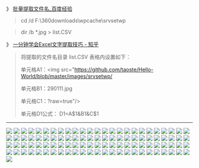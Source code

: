 》 [批量提取文件名_百度经验](https://jingyan.baidu.com/article/d169e186092789436711d854.html)

> cd /d F:\360downloads\wpcache\srvsetwp

> dir /b *.jpg > list.CSV

》 [一分钟学会Excel文字提取技巧 - 知乎](https://zhuanlan.zhihu.com/p/35046225)

> 将提取的文件名目录 list.CSV 表格内设置如下：
> 
> 单元格A1：<img src="https://github.com/taoste/Hello-World/blob/master/images/srvsetwp/
> 
> 单元格B1：290111.jpg
> 
> 单元格C1：?raw=true"/>
> 
> 单元格D1公式： D1=A$1&B1&C$1

-------------------------------------

<img src="https://github.com/taoste/Hello-World/blob/master/images/srvsetwp/290111.jpg?raw=true"/>
<img src="https://github.com/taoste/Hello-World/blob/master/images/srvsetwp/313888.jpg?raw=true"/>
<img src="https://github.com/taoste/Hello-World/blob/master/images/srvsetwp/318106.jpg?raw=true"/>
<img src="https://github.com/taoste/Hello-World/blob/master/images/srvsetwp/318586.jpg?raw=true"/>
<img src="https://github.com/taoste/Hello-World/blob/master/images/srvsetwp/321764.jpg?raw=true"/>
<img src="https://github.com/taoste/Hello-World/blob/master/images/srvsetwp/322061.jpg?raw=true"/>
<img src="https://github.com/taoste/Hello-World/blob/master/images/srvsetwp/322231.jpg?raw=true"/>
<img src="https://github.com/taoste/Hello-World/blob/master/images/srvsetwp/322282.jpg?raw=true"/>
<img src="https://github.com/taoste/Hello-World/blob/master/images/srvsetwp/322602.jpg?raw=true"/>
<img src="https://github.com/taoste/Hello-World/blob/master/images/srvsetwp/322888.jpg?raw=true"/>
<img src="https://github.com/taoste/Hello-World/blob/master/images/srvsetwp/323029.jpg?raw=true"/>
<img src="https://github.com/taoste/Hello-World/blob/master/images/srvsetwp/323152.jpg?raw=true"/>
<img src="https://github.com/taoste/Hello-World/blob/master/images/srvsetwp/323224.jpg?raw=true"/>
<img src="https://github.com/taoste/Hello-World/blob/master/images/srvsetwp/323308.jpg?raw=true"/>
<img src="https://github.com/taoste/Hello-World/blob/master/images/srvsetwp/323325.jpg?raw=true"/>
<img src="https://github.com/taoste/Hello-World/blob/master/images/srvsetwp/323352.jpg?raw=true"/>
<img src="https://github.com/taoste/Hello-World/blob/master/images/srvsetwp/323355.jpg?raw=true"/>
<img src="https://github.com/taoste/Hello-World/blob/master/images/srvsetwp/323365.jpg?raw=true"/>
<img src="https://github.com/taoste/Hello-World/blob/master/images/srvsetwp/323371.jpg?raw=true"/>
<img src="https://github.com/taoste/Hello-World/blob/master/images/srvsetwp/323383.jpg?raw=true"/>
<img src="https://github.com/taoste/Hello-World/blob/master/images/srvsetwp/323386.jpg?raw=true"/>
<img src="https://github.com/taoste/Hello-World/blob/master/images/srvsetwp/323400.jpg?raw=true"/>
<img src="https://github.com/taoste/Hello-World/blob/master/images/srvsetwp/323405.jpg?raw=true"/>
<img src="https://github.com/taoste/Hello-World/blob/master/images/srvsetwp/323406.jpg?raw=true"/>
<img src="https://github.com/taoste/Hello-World/blob/master/images/srvsetwp/323408.jpg?raw=true"/>
<img src="https://github.com/taoste/Hello-World/blob/master/images/srvsetwp/323415.jpg?raw=true"/>
<img src="https://github.com/taoste/Hello-World/blob/master/images/srvsetwp/323418.jpg?raw=true"/>
<img src="https://github.com/taoste/Hello-World/blob/master/images/srvsetwp/323419.jpg?raw=true"/>
<img src="https://github.com/taoste/Hello-World/blob/master/images/srvsetwp/323420.jpg?raw=true"/>
<img src="https://github.com/taoste/Hello-World/blob/master/images/srvsetwp/323431.jpg?raw=true"/>
<img src="https://github.com/taoste/Hello-World/blob/master/images/srvsetwp/323433.jpg?raw=true"/>
<img src="https://github.com/taoste/Hello-World/blob/master/images/srvsetwp/323434.jpg?raw=true"/>
<img src="https://github.com/taoste/Hello-World/blob/master/images/srvsetwp/323436.jpg?raw=true"/>
<img src="https://github.com/taoste/Hello-World/blob/master/images/srvsetwp/323449.jpg?raw=true"/>
<img src="https://github.com/taoste/Hello-World/blob/master/images/srvsetwp/323450.jpg?raw=true"/>
<img src="https://github.com/taoste/Hello-World/blob/master/images/srvsetwp/323452.jpg?raw=true"/>
<img src="https://github.com/taoste/Hello-World/blob/master/images/srvsetwp/323457.jpg?raw=true"/>
<img src="https://github.com/taoste/Hello-World/blob/master/images/srvsetwp/323459.jpg?raw=true"/>
<img src="https://github.com/taoste/Hello-World/blob/master/images/srvsetwp/323461.jpg?raw=true"/>
<img src="https://github.com/taoste/Hello-World/blob/master/images/srvsetwp/323465.jpg?raw=true"/>
<img src="https://github.com/taoste/Hello-World/blob/master/images/srvsetwp/323467.jpg?raw=true"/>
<img src="https://github.com/taoste/Hello-World/blob/master/images/srvsetwp/323469.jpg?raw=true"/>
<img src="https://github.com/taoste/Hello-World/blob/master/images/srvsetwp/323471.jpg?raw=true"/>
<img src="https://github.com/taoste/Hello-World/blob/master/images/srvsetwp/323478.jpg?raw=true"/>
<img src="https://github.com/taoste/Hello-World/blob/master/images/srvsetwp/323480.jpg?raw=true"/>
<img src="https://github.com/taoste/Hello-World/blob/master/images/srvsetwp/323481.jpg?raw=true"/>
<img src="https://github.com/taoste/Hello-World/blob/master/images/srvsetwp/323489.jpg?raw=true"/>
<img src="https://github.com/taoste/Hello-World/blob/master/images/srvsetwp/323492.jpg?raw=true"/>
<img src="https://github.com/taoste/Hello-World/blob/master/images/srvsetwp/323503.jpg?raw=true"/>
<img src="https://github.com/taoste/Hello-World/blob/master/images/srvsetwp/323512.jpg?raw=true"/>
<img src="https://github.com/taoste/Hello-World/blob/master/images/srvsetwp/323562.jpg?raw=true"/>
<img src="https://github.com/taoste/Hello-World/blob/master/images/srvsetwp/323566.jpg?raw=true"/>
<img src="https://github.com/taoste/Hello-World/blob/master/images/srvsetwp/323572.jpg?raw=true"/>
<img src="https://github.com/taoste/Hello-World/blob/master/images/srvsetwp/323575.jpg?raw=true"/>
<img src="https://github.com/taoste/Hello-World/blob/master/images/srvsetwp/323576.jpg?raw=true"/>
<img src="https://github.com/taoste/Hello-World/blob/master/images/srvsetwp/323578.jpg?raw=true"/>
<img src="https://github.com/taoste/Hello-World/blob/master/images/srvsetwp/323581.jpg?raw=true"/>
<img src="https://github.com/taoste/Hello-World/blob/master/images/srvsetwp/323590.jpg?raw=true"/>
<img src="https://github.com/taoste/Hello-World/blob/master/images/srvsetwp/323591.jpg?raw=true"/>
<img src="https://github.com/taoste/Hello-World/blob/master/images/srvsetwp/323594.jpg?raw=true"/>
<img src="https://github.com/taoste/Hello-World/blob/master/images/srvsetwp/323618.jpg?raw=true"/>
<img src="https://github.com/taoste/Hello-World/blob/master/images/srvsetwp/323638.jpg?raw=true"/>
<img src="https://github.com/taoste/Hello-World/blob/master/images/srvsetwp/323641.jpg?raw=true"/>
<img src="https://github.com/taoste/Hello-World/blob/master/images/srvsetwp/323653.jpg?raw=true"/>
<img src="https://github.com/taoste/Hello-World/blob/master/images/srvsetwp/323654.jpg?raw=true"/>
<img src="https://github.com/taoste/Hello-World/blob/master/images/srvsetwp/323655.jpg?raw=true"/>
<img src="https://github.com/taoste/Hello-World/blob/master/images/srvsetwp/323661.jpg?raw=true"/>
<img src="https://github.com/taoste/Hello-World/blob/master/images/srvsetwp/323676.jpg?raw=true"/>
<img src="https://github.com/taoste/Hello-World/blob/master/images/srvsetwp/323696.jpg?raw=true"/>
<img src="https://github.com/taoste/Hello-World/blob/master/images/srvsetwp/323699.jpg?raw=true"/>
<img src="https://github.com/taoste/Hello-World/blob/master/images/srvsetwp/323705.jpg?raw=true"/>
<img src="https://github.com/taoste/Hello-World/blob/master/images/srvsetwp/323720.jpg?raw=true"/>
<img src="https://github.com/taoste/Hello-World/blob/master/images/srvsetwp/323726.jpg?raw=true"/>
<img src="https://github.com/taoste/Hello-World/blob/master/images/srvsetwp/323737.jpg?raw=true"/>
<img src="https://github.com/taoste/Hello-World/blob/master/images/srvsetwp/323742.jpg?raw=true"/>
<img src="https://github.com/taoste/Hello-World/blob/master/images/srvsetwp/323743.jpg?raw=true"/>
<img src="https://github.com/taoste/Hello-World/blob/master/images/srvsetwp/323745.jpg?raw=true"/>
<img src="https://github.com/taoste/Hello-World/blob/master/images/srvsetwp/323749.jpg?raw=true"/>
<img src="https://github.com/taoste/Hello-World/blob/master/images/srvsetwp/323754.jpg?raw=true"/>
<img src="https://github.com/taoste/Hello-World/blob/master/images/srvsetwp/323761.jpg?raw=true"/>
<img src="https://github.com/taoste/Hello-World/blob/master/images/srvsetwp/323763.jpg?raw=true"/>
<img src="https://github.com/taoste/Hello-World/blob/master/images/srvsetwp/323769.jpg?raw=true"/>
<img src="https://github.com/taoste/Hello-World/blob/master/images/srvsetwp/323788.jpg?raw=true"/>
<img src="https://github.com/taoste/Hello-World/blob/master/images/srvsetwp/323793.jpg?raw=true"/>
<img src="https://github.com/taoste/Hello-World/blob/master/images/srvsetwp/323799.jpg?raw=true"/>
<img src="https://github.com/taoste/Hello-World/blob/master/images/srvsetwp/323807.jpg?raw=true"/>
<img src="https://github.com/taoste/Hello-World/blob/master/images/srvsetwp/323808.jpg?raw=true"/>
<img src="https://github.com/taoste/Hello-World/blob/master/images/srvsetwp/323814.jpg?raw=true"/>
<img src="https://github.com/taoste/Hello-World/blob/master/images/srvsetwp/323818.jpg?raw=true"/>
<img src="https://github.com/taoste/Hello-World/blob/master/images/srvsetwp/323824.jpg?raw=true"/>
<img src="https://github.com/taoste/Hello-World/blob/master/images/srvsetwp/323825.jpg?raw=true"/>
<img src="https://github.com/taoste/Hello-World/blob/master/images/srvsetwp/323826.jpg?raw=true"/>
<img src="https://github.com/taoste/Hello-World/blob/master/images/srvsetwp/323833.jpg?raw=true"/>
<img src="https://github.com/taoste/Hello-World/blob/master/images/srvsetwp/323847.jpg?raw=true"/>
<img src="https://github.com/taoste/Hello-World/blob/master/images/srvsetwp/323880.jpg?raw=true"/>
<img src="https://github.com/taoste/Hello-World/blob/master/images/srvsetwp/323892.jpg?raw=true"/>
<img src="https://github.com/taoste/Hello-World/blob/master/images/srvsetwp/323893.jpg?raw=true"/>
<img src="https://github.com/taoste/Hello-World/blob/master/images/srvsetwp/323936.jpg?raw=true"/>
<img src="https://github.com/taoste/Hello-World/blob/master/images/srvsetwp/323947.jpg?raw=true"/>
<img src="https://github.com/taoste/Hello-World/blob/master/images/srvsetwp/323948.jpg?raw=true"/>
<img src="https://github.com/taoste/Hello-World/blob/master/images/srvsetwp/324270.jpg?raw=true"/>
